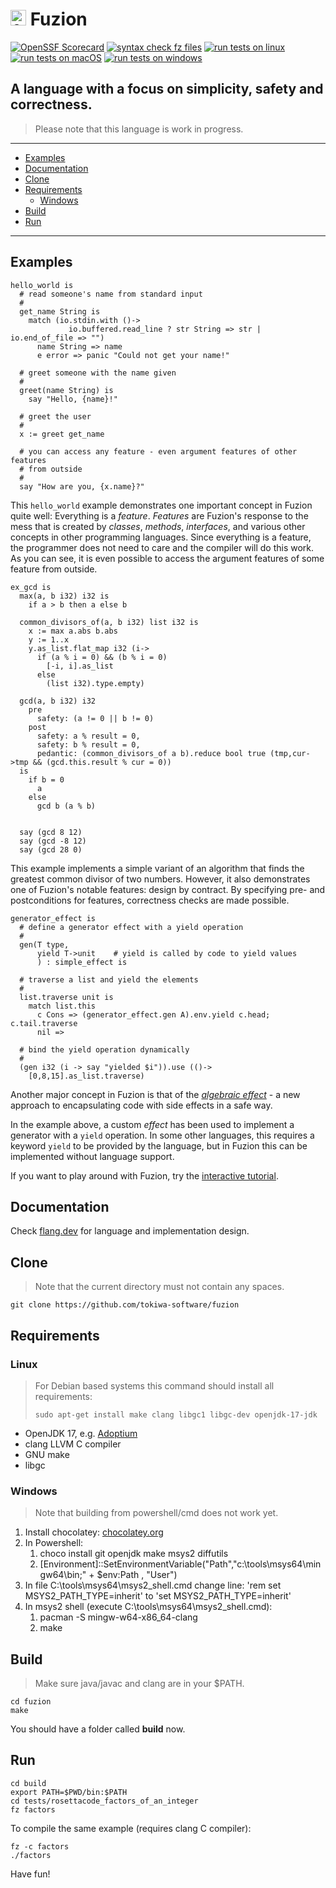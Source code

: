 # <img src="assets/logo.svg" alt="fuzion logo" width="25" /> Fuzion

[![OpenSSF
Scorecard](https://api.securityscorecards.dev/projects/github.com/tokiwa-software/fuzion/badge)](https://api.securityscorecards.dev/projects/github.com/tokiwa-software/fuzion)
[![syntax check fz files](https://github.com/tokiwa-software/fuzion/actions/workflows/syntax_check_fuzion.yml/badge.svg)](https://github.com/tokiwa-software/fuzion/actions/workflows/syntax_check_fuzion.yml)
[![run tests on linux](https://github.com/tokiwa-software/fuzion/actions/workflows/linux.yml/badge.svg)](https://github.com/tokiwa-software/fuzion/actions/workflows/linux.yml)
[![run tests on macOS](https://github.com/tokiwa-software/fuzion/actions/workflows/apple.yml/badge.svg)](https://github.com/tokiwa-software/fuzion/actions/workflows/apple.yml)
[![run tests on windows](https://github.com/tokiwa-software/fuzion/actions/workflows/windows.yml/badge.svg)](https://github.com/tokiwa-software/fuzion/actions/workflows/windows.yml)


## A language with a focus on simplicity, safety and correctness.

> Please note that this language is work in progress.

---

<!--ts-->
   * [Examples](#examples)
   * [Documentation](#documentation)
   * [Clone](#clone)
   * [Requirements](#requirements)
     * [Windows](#windows)
   * [Build](#build)
   * [Run](#run)
<!--te-->

---

## Examples

```
hello_world is
  # read someone's name from standard input
  #
  get_name String is
    match (io.stdin.with ()->
             io.buffered.read_line ? str String => str | io.end_of_file => "")
      name String => name
      e error => panic "Could not get your name!"

  # greet someone with the name given
  #
  greet(name String) is
    say "Hello, {name}!"

  # greet the user
  #
  x := greet get_name

  # you can access any feature - even argument features of other features
  # from outside
  #
  say "How are you, {x.name}?"
```

This `hello_world` example demonstrates one important concept in Fuzion quite
well: Everything is a *feature*. *Features* are Fuzion's response to the mess
that is created by *classes*, *methods*, *interfaces*, and various other
concepts in other programming languages. Since everything is a feature, the
programmer does not need to care and the compiler will do this work. As you can
see, it is even possible to access the argument features of some feature from
outside.

```
ex_gcd is
  max(a, b i32) i32 is
    if a > b then a else b

  common_divisors_of(a, b i32) list i32 is
    x := max a.abs b.abs
    y := 1..x
    y.as_list.flat_map i32 (i->
      if (a % i = 0) && (b % i = 0)
        [-i, i].as_list
      else
        (list i32).type.empty)

  gcd(a, b i32) i32
    pre
      safety: (a != 0 || b != 0)
    post
      safety: a % result = 0,
      safety: b % result = 0,
      pedantic: (common_divisors_of a b).reduce bool true (tmp,cur->tmp && (gcd.this.result % cur = 0))
  is
    if b = 0
      a
    else
      gcd b (a % b)


  say (gcd 8 12)
  say (gcd -8 12)
  say (gcd 28 0)
```

This example implements a simple variant of an algorithm that finds the greatest
common divisor of two numbers. However, it also demonstrates one of Fuzion's
notable features: design by contract. By specifying pre- and postconditions for
features, correctness checks are made possible.

```
generator_effect is
  # define a generator effect with a yield operation
  #
  gen(T type,
      yield T->unit    # yield is called by code to yield values
      ) : simple_effect is

  # traverse a list and yield the elements
  #
  list.traverse unit is
    match list.this
      c Cons => (generator_effect.gen A).env.yield c.head; c.tail.traverse
      nil =>

  # bind the yield operation dynamically
  #
  (gen i32 (i -> say "yielded $i")).use (()->
    [0,8,15].as_list.traverse)
```

Another major concept in Fuzion is that of the
*[algebraic effect](https://en.wikipedia.org/wiki/Effect_system)* - a new
approach to encapsulating code with side effects in a safe way.

In the example above, a custom *effect* has been used to implement a generator
with a `yield` operation. In some other languages, this requires a keyword
`yield` to be provided by the language, but in Fuzion this can be implemented
without language support.

If you want to play around with Fuzion, try the
[interactive tutorial](https://flang.dev/tutorial/index).

## Documentation

Check [flang.dev](https://flang.dev) for language and implementation design.


## Clone

> Note that the current directory must not contain any spaces.

    git clone https://github.com/tokiwa-software/fuzion

## Requirements

### Linux

> For Debian based systems this command should install all requirements:
>
>     sudo apt-get install make clang libgc1 libgc-dev openjdk-17-jdk

- OpenJDK 17, e.g. [Adoptium](https://github.com/adoptium/temurin17-binaries/releases/)
- clang LLVM C compiler
- GNU make
- libgc

### Windows

> Note that building from powershell/cmd does not work yet.

1) Install chocolatey: [chocolatey.org](https://chocolatey.org/install)
2) In Powershell:
    1) choco install git openjdk make msys2 diffutils
    2) [Environment]::SetEnvironmentVariable("Path","c:\tools\msys64\mingw64\bin;" + $env:Path , "User")
3) In file C:\tools\msys64\msys2_shell.cmd change line: 'rem set MSYS2_PATH_TYPE=inherit' to 'set MSYS2_PATH_TYPE=inherit'
4) In msys2 shell (execute C:\tools\msys64\msys2_shell.cmd):
    1) pacman -S mingw-w64-x86_64-clang
    2) make

## Build

> Make sure java/javac and clang are in your $PATH.

    cd fuzion
    make

You should have a folder called **build** now.

## Run

    cd build
    export PATH=$PWD/bin:$PATH
    cd tests/rosettacode_factors_of_an_integer
    fz factors

To compile the same example (requires clang C compiler):

    fz -c factors
    ./factors

Have fun!
